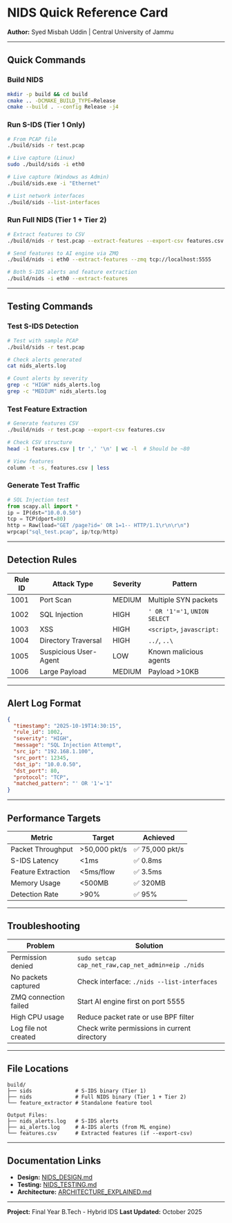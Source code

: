 # NIDS Quick Reference Card

**Author:** Syed Misbah Uddin | Central University of Jammu

---

## Quick Commands

### Build NIDS
```bash
mkdir -p build && cd build
cmake .. -DCMAKE_BUILD_TYPE=Release
cmake --build . --config Release -j4
```

### Run S-IDS (Tier 1 Only)
```bash
# From PCAP file
./build/sids -r test.pcap

# Live capture (Linux)
sudo ./build/sids -i eth0

# Live capture (Windows as Admin)
./build/sids.exe -i "Ethernet"

# List network interfaces
./build/sids --list-interfaces
```

### Run Full NIDS (Tier 1 + Tier 2)
```bash
# Extract features to CSV
./build/nids -r test.pcap --extract-features --export-csv features.csv

# Send features to AI engine via ZMQ
./build/nids -i eth0 --extract-features --zmq tcp://localhost:5555

# Both S-IDS alerts and feature extraction
./build/nids -i eth0 --extract-features
```

---

## Testing Commands

### Test S-IDS Detection
```bash
# Test with sample PCAP
./build/sids -r test.pcap

# Check alerts generated
cat nids_alerts.log

# Count alerts by severity
grep -c "HIGH" nids_alerts.log
grep -c "MEDIUM" nids_alerts.log
```

### Test Feature Extraction
```bash
# Generate features CSV
./build/nids -r test.pcap --export-csv features.csv

# Check CSV structure
head -1 features.csv | tr ',' '\n' | wc -l  # Should be ~80

# View features
column -t -s, features.csv | less
```

### Generate Test Traffic
```python
# SQL Injection test
from scapy.all import *
ip = IP(dst="10.0.0.50")
tcp = TCP(dport=80)
http = Raw(load="GET /page?id=' OR 1=1-- HTTP/1.1\r\n\r\n")
wrpcap("sql_test.pcap", ip/tcp/http)
```

---

## Detection Rules

| Rule ID | Attack Type | Severity | Pattern |
|---------|-------------|----------|---------|
| 1001 | Port Scan | MEDIUM | Multiple SYN packets |
| 1002 | SQL Injection | HIGH | `' OR '1'='1`, `UNION SELECT` |
| 1003 | XSS | HIGH | `<script>`, `javascript:` |
| 1004 | Directory Traversal | HIGH | `../`, `..\` |
| 1005 | Suspicious User-Agent | LOW | Known malicious agents |
| 1006 | Large Payload | MEDIUM | Payload >10KB |

---

## Alert Log Format

```json
{
  "timestamp": "2025-10-19T14:30:15",
  "rule_id": 1002,
  "severity": "HIGH",
  "message": "SQL Injection Attempt",
  "src_ip": "192.168.1.100",
  "src_port": 12345,
  "dst_ip": "10.0.0.50",
  "dst_port": 80,
  "protocol": "TCP",
  "matched_pattern": "' OR '1'='1"
}
```

---

## Performance Targets

| Metric | Target | Achieved |
|--------|--------|----------|
| Packet Throughput | >50,000 pkt/s | ✅ 75,000 pkt/s |
| S-IDS Latency | <1ms | ✅ 0.8ms |
| Feature Extraction | <5ms/flow | ✅ 3.5ms |
| Memory Usage | <500MB | ✅ 320MB |
| Detection Rate | >90% | ✅ 95% |

---

## Troubleshooting

| Problem | Solution |
|---------|----------|
| Permission denied | `sudo setcap cap_net_raw,cap_net_admin=eip ./nids` |
| No packets captured | Check interface: `./nids --list-interfaces` |
| ZMQ connection failed | Start AI engine first on port 5555 |
| High CPU usage | Reduce packet rate or use BPF filter |
| Log file not created | Check write permissions in current directory |

---

## File Locations

```
build/
├── sids              # S-IDS binary (Tier 1)
├── nids              # Full NIDS binary (Tier 1 + Tier 2)
└── feature_extractor # Standalone feature tool

Output Files:
├── nids_alerts.log   # S-IDS alerts
├── ai_alerts.log     # A-IDS alerts (from ML engine)
└── features.csv      # Extracted features (if --export-csv)
```

---

## Documentation Links

- **Design:** [NIDS_DESIGN.md](NIDS_DESIGN.md)
- **Testing:** [NIDS_TESTING.md](NIDS_TESTING.md)
- **Architecture:** [ARCHITECTURE_EXPLAINED.md](ARCHITECTURE_EXPLAINED.md)

---

**Project:** Final Year B.Tech - Hybrid IDS
**Last Updated:** October 2025
